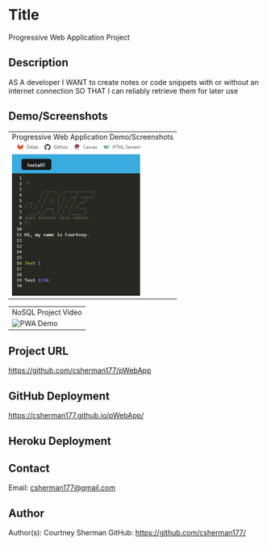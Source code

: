 # Title

Progressive Web Application Project

## Description

AS A developer
I WANT to create notes or code snippets with or without an internet connection
SO THAT I can reliably retrieve them for later use

## Demo/Screenshots

  <table>
  <tr>
    <td>Progressive Web Application Demo/Screenshots</td>
  </tr>
  <tr>
    <td><img src= "jate_screenshot.png" height=300 alt="PWA Project Screenshot"></td>
  </tr>
  </table>

  <table>
  <tr>
    <td>NoSQL Project Video</td>
  </tr>
  <tr>
    <td><img src= "" height=300 alt="PWA Demo"></td>
  </tr>
  </table>

## Project URL

https://github.com/csherman177/pWebApp

## GitHub Deployment

https://csherman177.github.io/pWebApp/

## Heroku Deployment

## Contact

Email: csherman177@gmail.com

## Author

Author(s): Courtney Sherman
GitHub: https://github.com/csherman177/
